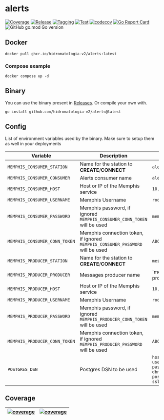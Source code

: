 # alerts

[![Coverage](https://github.com/hidromatologia-v2/alerts/actions/workflows/codecov.yaml/badge.svg)](https://github.com/hidromatologia-v2/alerts/actions/workflows/codecov.yaml)
[![Release](https://github.com/hidromatologia-v2/alerts/actions/workflows/release.yaml/badge.svg)](https://github.com/hidromatologia-v2/alerts/actions/workflows/release.yaml)
[![Tagging](https://github.com/hidromatologia-v2/alerts/actions/workflows/tagging.yaml/badge.svg)](https://github.com/hidromatologia-v2/alerts/actions/workflows/tagging.yaml)
[![Test](https://github.com/hidromatologia-v2/alerts/actions/workflows/testing.yaml/badge.svg)](https://github.com/hidromatologia-v2/alerts/actions/workflows/testing.yaml)
[![codecov](https://codecov.io/gh/hidromatologia-v2/alerts/branch/main/graph/badge.svg?token=KUQFMZ4IR2)](https://codecov.io/gh/hidromatologia-v2/alerts)
[![Go Report Card](https://goreportcard.com/badge/github.com/hidromatologia-v2/alerts)](https://goreportcard.com/report/github.com/hidromatologia-v2/alerts)
![GitHub go.mod Go version](https://img.shields.io/github/go-mod/go-version/hidromatologia-v2/alerts)

## Docker

```shell
docker pull ghcr.io/hidromatologia-v2/alerts:latest
```

### Compose example

```shell
docker compose up -d
```

## Binary

You can use the binary present in [Releases](https://github.com/hidromatologia-v2/alerts/releases/latest). Or compile your own with.

```shell
go install github.com/hidromatologia-v2/alerts@latest
```

## Config

List of environment variables used by the binary. Make sure to setup them as well in your deployments

| Variable                      | Description                                                  | Example                                                      |
| ----------------------------- | ------------------------------------------------------------ | ------------------------------------------------------------ |
| `MEMPHIS_CONSUMER_STATION`    | Name for the station to **CREATE**/**CONNECT**               | `alerts`                                                     |
| `MEMPHIS_CONSUMER_CONSUMER`   | Alerts consumer name                                         | `alerts-consumer`                                            |
| `MEMPHIS_CONSUMER_HOST`       | Host or IP of the Memphis service                            | `10.10.10.10`                                                |
| `MEMPHIS_CONSUMER_USERNAME`   | Memphis Username                                             | `root`                                                       |
| `MEMPHIS_CONSUMER_PASSWORD`   | Memphis password, if ignored `MEMPHIS_CONSUMER_CONN_TOKEN` will be used | `memphis`                                                    |
| `MEMPHIS_CONSUMER_CONN_TOKEN` | Memphis connection token, if ignored `MEMPHIS_CONSUMER_PASSWORD` will be used | `ABCD`                                                       |
| `MEMPHIS_PRODUCER_STATION`    | Name for the station to **CREATE**/**CONNECT**               | `messages`                                                   |
| `MEMPHIS_PRODUCER_PRODUCER`   | Messages producer name                                       | `messages-producer                                           |
| `MEMPHIS_PRODUCER_HOST`       | Host or IP of the Memphis service                            | `10.10.10.10`                                                |
| `MEMPHIS_PRODUCER_USERNAME`   | Memphis Username                                             | `root`                                                       |
| `MEMPHIS_PRODUCER_PASSWORD`   | Memphis password, if ignored `MEMPHIS_PRODUCER_CONN_TOKEN` will be used | `memphis`                                                    |
| `MEMPHIS_PRODUCER_CONN_TOKEN` | Memphis connection token, if ignored `MEMPHIS_PRODUCER_PASSWORD` will be used | `ABCD`                                                       |
| `POSTGRES_DSN`                | Postgres DSN to be used                                      | `host=127.0.0.1 user=sulcud password=sulcud dbname=sulcud port=5432 sslmode=disable` |

## Coverage

| [![coverage](https://codecov.io/gh/hidromatologia-v2/alerts/branch/main/graphs/sunburst.svg?token=KUQFMZ4IR2)](https://app.codecov.io/gh/hidromatologia-v2/alerts) | [![coverage](https://codecov.io/gh/hidromatologia-v2/alerts/branch/main/graphs/tree.svg?token=KUQFMZ4IR2)](https://app.codecov.io/gh/hidromatologia-v2/alerts) |
| ------------------------------------------------------------ | ------------------------------------------------------------ |